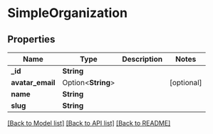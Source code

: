 # SimpleOrganization

## Properties

Name | Type | Description | Notes
------------ | ------------- | ------------- | -------------
**_id** | **String** |  | 
**avatar_email** | Option<**String**> |  | [optional]
**name** | **String** |  | 
**slug** | **String** |  | 

[[Back to Model list]](../README.md#documentation-for-models) [[Back to API list]](../README.md#documentation-for-api-endpoints) [[Back to README]](../README.md)


